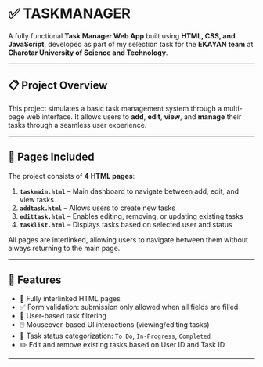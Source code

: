 # ✅ TASKMANAGER

A fully functional **Task Manager Web App** built using **HTML, CSS, and JavaScript**, developed as part of my selection task for the **EKAYAN team** at **Charotar University of Science and Technology**.

---

## 📋 Project Overview

This project simulates a basic task management system through a multi-page web interface. It allows users to **add**, **edit**, **view**, and **manage** their tasks through a seamless user experience.

---

## 📄 Pages Included

The project consists of **4 HTML pages**:

1. **`taskmain.html`** – Main dashboard to navigate between add, edit, and view tasks  
2. **`addtask.html`** – Allows users to create new tasks  
3. **`edittask.html`** – Enables editing, removing, or updating existing tasks  
4. **`tasklist.html`** – Displays tasks based on selected user and status  

All pages are interlinked, allowing users to navigate between them without always returning to the main page.

---

## 🧠 Features

- 🔗 Fully interlinked HTML pages  
- ✅ Form validation: submission only allowed when all fields are filled  
- 👤 User-based task filtering  
- 🖱️ Mouseover-based UI interactions (viewing/editing tasks)  
- 📆 Task status categorization: `To Do`, `In-Progress`, `Completed`  
- ✏️ Edit and remove existing tasks based on User ID and Task ID

---